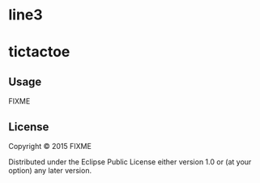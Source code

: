 # line3

# tictactoe

## Usage

FIXME

## License

Copyright © 2015 FIXME

Distributed under the Eclipse Public License either version 1.0 or (at
your option) any later version.
